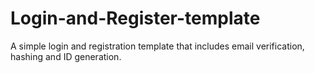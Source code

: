 # Login-and-Register-template
A simple login and registration template that includes email verification, hashing and ID generation.
